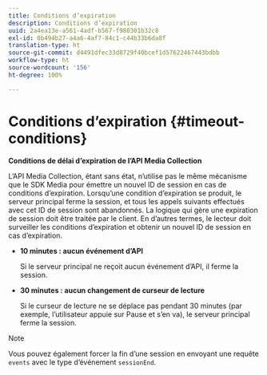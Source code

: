 ```yaml
---
title: Conditions d’expiration
description: Conditions d’expiration
uuid: 2a4ea13e-a561-4adf-b567-f980301b32c8
exl-id: 0b494b27-a4a6-4af7-84c1-c44b33b6da8f
translation-type: ht
source-git-commit: d4491dfec33d8729f40bcef1d57622467443bdbb
workflow-type: ht
source-wordcount: '156'
ht-degree: 100%

---
```


# Conditions d’expiration {#timeout-conditions}

**Conditions de délai d’expiration de l’API Media Collection**

L’API Media Collection, étant sans état, n’utilise pas le même mécanisme que le SDK Media pour émettre un nouvel ID de session en cas de conditions d’expiration. Lorsqu’une condition d’expiration se produit, le serveur principal ferme la session, et tous les appels suivants effectués avec cet ID de session sont abandonnés. La logique qui gère une expiration de session doit être traitée par le client. En d’autres termes, le lecteur doit surveiller les conditions d’expiration et obtenir un nouvel ID de session en cas d’expiration.

* **10 minutes : aucun événement d’API**

   Si le serveur principal ne reçoit aucun événement d’API, il ferme la session.
* **30 minutes : aucun changement de curseur de lecture**

   Si le curseur de lecture ne se déplace pas pendant 30 minutes (par exemple, l’utilisateur appuie sur Pause et s’en va), le serveur principal ferme la session.

>[!NOTE]
>
>Vous pouvez également forcer la fin d’une session en envoyant une requête `events` avec le type d’événement `sessionEnd`.
